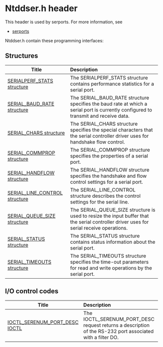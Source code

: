 # Ntddser.h header


This header is used by serports. For more information, see
- [serports](../_serports/index.md)

Ntddser.h contain these programming interfaces:


## Structures

| Title   | Description   |
| ---- |:---- |
| [SERIALPERF_STATS structure](ns-ntddser--serialperf-stats.md) | The SERIALPERF_STATS structure contains performance statistics for a serial port. |
| [SERIAL_BAUD_RATE structure](ns-ntddser--serial-baud-rate.md) | The SERIAL_BAUD_RATE structure specifies the baud rate at which a serial port is currently configured to transmit and receive data. |
| [SERIAL_CHARS structure](ns-ntddser--serial-chars.md) | The SERIAL_CHARS structure specifies the special characters that the serial controller driver uses for handshake flow control. |
| [SERIAL_COMMPROP structure](ns-ntddser--serial-commprop.md) | The SERIAL_COMMPROP structure specifies the properties of a serial port. |
| [SERIAL_HANDFLOW structure](ns-ntddser--serial-handflow.md) | The SERIAL_HANDFLOW structure specifies the handshake and flow control settings for a serial port. |
| [SERIAL_LINE_CONTROL structure](ns-ntddser--serial-line-control.md) | The SERIAL_LINE_CONTROL structure describes the control settings for the serial line. |
| [SERIAL_QUEUE_SIZE structure](ns-ntddser--serial-queue-size.md) | The SERIAL_QUEUE_SIZE structure is used to resize the input buffer that the serial controller driver uses for serial receive operations. |
| [SERIAL_STATUS structure](ns-ntddser--serial-status.md) | The SERIAL_STATUS structure contains status information about the serial port. |
| [SERIAL_TIMEOUTS structure](ns-ntddser--serial-timeouts.md) | The SERIAL_TIMEOUTS structure specifies the time-out parameters for read and write operations by the serial port. |

## I/O control codes

| Title   | Description   |
| ---- |:---- |
| [IOCTL_SERENUM_PORT_DESC IOCTL](ni-ntddser-ioctl-serenum-port-desc.md) | The IOCTL_SERENUM_PORT_DESC request returns a description of the RS-232 port associated with a filter DO. |
